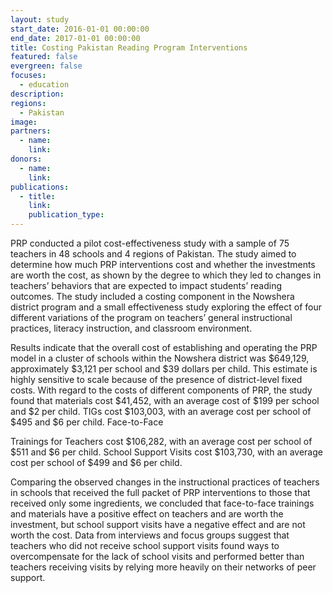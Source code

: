 ```yaml
---
layout: study
start_date: 2016-01-01 00:00:00
end_date: 2017-01-01 00:00:00
title: Costing Pakistan Reading Program Interventions
featured: false
evergreen: false
focuses:
  - education
description:
regions:
  - Pakistan
image:
partners:
  - name:
    link:
donors:
  - name:
    link:
publications:
  - title:
    link:
    publication_type:
---
```


PRP conducted a pilot cost-effectiveness study with a sample of 75 teachers in 48 schools and 4 regions of Pakistan. The study aimed to determine how much PRP interventions cost and whether the investments are worth the cost, as shown by the degree to which they led to changes in teachers’ behaviors that are expected to impact students’ reading outcomes. The study included a costing component in the Nowshera district program and a small effectiveness study exploring the effect of four different variations of the program on teachers’ general instructional practices, literacy instruction, and classroom environment.&nbsp;

Results indicate that the overall cost of establishing and operating the PRP model in a cluster of schools within the Nowshera district was $649,129, approximately $3,121 per school and $39 dollars per child. This estimate is highly sensitive to scale because of the presence of district-level fixed costs. With regard to the costs of different components of PRP, the study found that materials cost $41,452, with an average cost of $199 per school and $2 per child. TIGs cost $103,003, with an average cost per school of $495 and $6 per child. Face-to-Face&nbsp;

Trainings for Teachers cost $106,282, with an average cost per school of $511 and $6 per child. School Support Visits cost $103,730, with an average cost per school of $499 and $6 per child.&nbsp;

Comparing the observed changes in the instructional practices of teachers in schools that received the full packet of PRP interventions to those that received only some ingredients, we concluded that face-to-face trainings and materials have a positive effect on teachers and are worth the investment, but school support visits have a negative effect and are not worth the cost. Data from interviews and focus groups suggest that teachers who did not receive school support visits found ways to overcompensate for the lack of school visits and performed better than teachers receiving visits by relying more heavily on their networks of peer support.